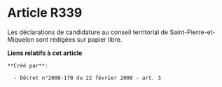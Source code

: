 # Article R339

Les déclarations de candidature au conseil territorial de Saint-Pierre-et-Miquelon sont rédigées sur papier libre.

**Liens relatifs à cet article**

	**Créé par**:

	  - Décret n°2008-170 du 22 février 2008 - art. 3
